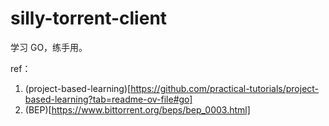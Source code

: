 # silly-torrent-client

学习 GO，练手用。

ref：
1. (project-based-learning)[https://github.com/practical-tutorials/project-based-learning?tab=readme-ov-file#go]
1. (BEP)[https://www.bittorrent.org/beps/bep_0003.html]